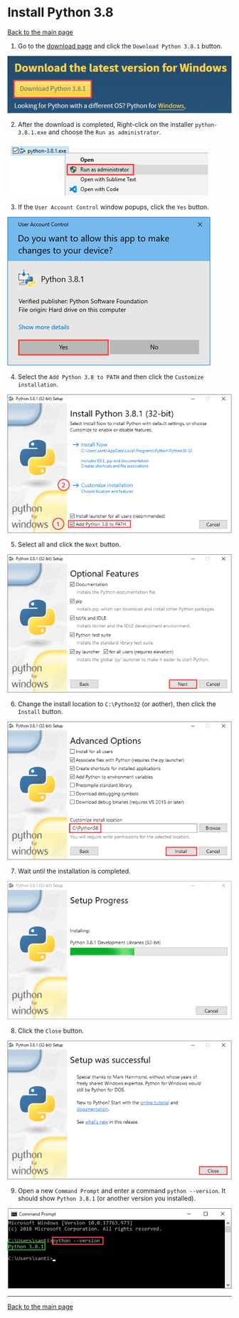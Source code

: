 # Install Python 3.8

[Back to the main page](https://github.com/drsanti/shared)

1. Go to the [download page](https://www.python.org/downloads/) and click the `Download Python 3.8.1` button.

![](images/01_download.png)

2. After the download is completed, Right-click on the installer `python-3.8.1.exe` and choose the `Run as administrator`.

![](images/02_run.png)

3. If the `User Account Control` window popups, click the `Yes` button.

![](images/03_uac.png)

4. Select the `Add Python 3.8 to PATH` and then click the `Customize installation`.

![](images/04_install.png)

5. Select all and click the `Next` button.

![](images/05_features.png)

6. Change the install location to `C:\Python32` (or aother), then click the `Install` button.

![](images/06_dir.png)

7. Wait until the installation is completed.

![](images/07_installing.png)

8. Click the `Close` button.

![](images/08_finish.png)

9. Open a new `Command Prompt` and enter a command `python --version`. It should show `Python 3.8.1` (or another version you installed).

![](images/09_check.png)

---

[Back to the main page](https://github.com/drsanti/shared)
